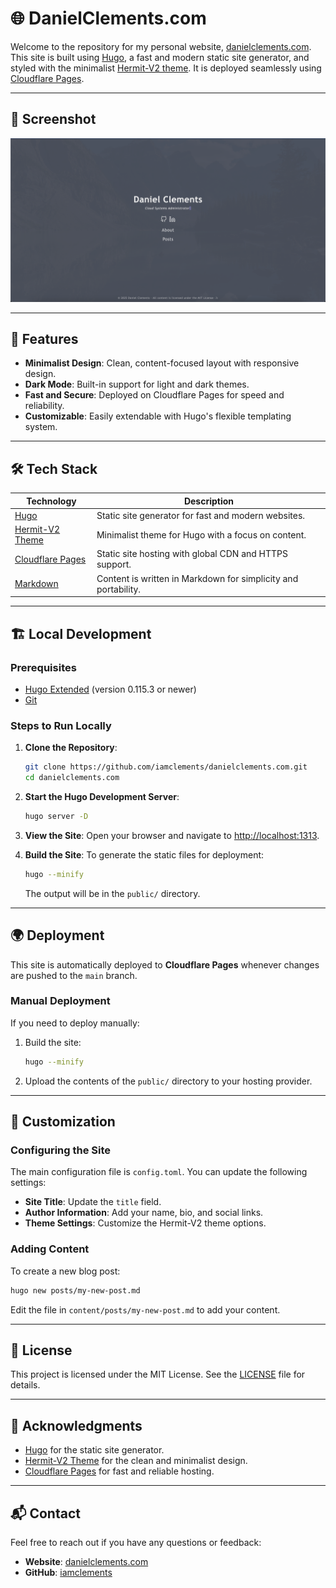 # 🌐 DanielClements.com

Welcome to the repository for my personal website, [danielclements.com](https://danielclements.com). This site is built using [Hugo](https://gohugo.io/), a fast and modern static site generator, and styled with the minimalist [Hermit-V2 theme](https://github.com/1bl4z3r/hermit-V2). It is deployed seamlessly using [Cloudflare Pages](https://pages.cloudflare.com/).

---

## 📸 Screenshot

![Website Screenshot](assets/images/screenshot.png)

---

## 🚀 Features

- **Minimalist Design**: Clean, content-focused layout with responsive design.
- **Dark Mode**: Built-in support for light and dark themes.
- **Fast and Secure**: Deployed on Cloudflare Pages for speed and reliability.
- **Customizable**: Easily extendable with Hugo's flexible templating system.

---

## 🛠️ Tech Stack

| **Technology**   | **Description**                                                                 |
|-------------------|---------------------------------------------------------------------------------|
| [Hugo](https://gohugo.io/) | Static site generator for fast and modern websites.                          |
| [Hermit-V2 Theme](https://github.com/1bl4z3r/hermit-V2) | Minimalist theme for Hugo with a focus on content.                  |
| [Cloudflare Pages](https://pages.cloudflare.com/) | Static site hosting with global CDN and HTTPS support.              |
| [Markdown](https://www.markdownguide.org/) | Content is written in Markdown for simplicity and portability.       |

---

## 🏗️ Local Development

### Prerequisites
- [Hugo Extended](https://gohugo.io/getting-started/installing/) (version 0.115.3 or newer)
- [Git](https://git-scm.com/)

### Steps to Run Locally

1. **Clone the Repository**:
   ```bash
   git clone https://github.com/iamclements/danielclements.com.git
   cd danielclements.com
   ```

2. **Start the Hugo Development Server**:
   ```bash
   hugo server -D
   ```

3. **View the Site**:
   Open your browser and navigate to [http://localhost:1313](http://localhost:1313).

4. **Build the Site**:
   To generate the static files for deployment:
   ```bash
   hugo --minify
   ```

   The output will be in the `public/` directory.

---

## 🌍 Deployment

This site is automatically deployed to **Cloudflare Pages** whenever changes are pushed to the `main` branch.

### Manual Deployment
If you need to deploy manually:
1. Build the site:
   ```bash
   hugo --minify
   ```
2. Upload the contents of the `public/` directory to your hosting provider.

---

## 📝 Customization

### Configuring the Site
The main configuration file is `config.toml`. You can update the following settings:
- **Site Title**: Update the `title` field.
- **Author Information**: Add your name, bio, and social links.
- **Theme Settings**: Customize the Hermit-V2 theme options.

### Adding Content
To create a new blog post:
```bash
hugo new posts/my-new-post.md
```
Edit the file in `content/posts/my-new-post.md` to add your content.

---

## 📜 License

This project is licensed under the MIT License. See the [LICENSE](LICENSE) file for details.

---

## 🙌 Acknowledgments

- [Hugo](https://gohugo.io/) for the static site generator.
- [Hermit-V2 Theme](https://github.com/1bl4z3r/hermit-V2) for the clean and minimalist design.
- [Cloudflare Pages](https://pages.cloudflare.com/) for fast and reliable hosting.

---

## 📬 Contact

Feel free to reach out if you have any questions or feedback:
- **Website**: [danielclements.com](https://danielclements.com)
- **GitHub**: [iamclements](https://github.com/iamclements)
```